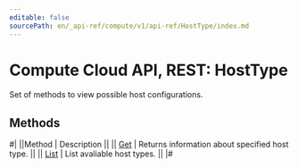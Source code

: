 ```yaml
---
editable: false
sourcePath: en/_api-ref/compute/v1/api-ref/HostType/index.md
---
```


# Compute Cloud API, REST: HostType

Set of methods to view possible host configurations.

## Methods

#|
||Method | Description ||
|| [Get](get.md) | Returns information about specified host type. ||
|| [List](list.md) | List avaliable host types. ||
|#